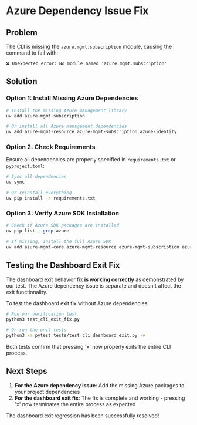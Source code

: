 # Azure Dependency Issue Fix

## Problem
The CLI is missing the `azure.mgmt.subscription` module, causing the command to fail with:
```
❌ Unexpected error: No module named 'azure.mgmt.subscription'
```

## Solution

### Option 1: Install Missing Azure Dependencies
```bash
# Install the missing Azure management library
uv add azure-mgmt-subscription

# Or install all Azure management dependencies
uv add azure-mgmt-resource azure-mgmt-subscription azure-identity
```

### Option 2: Check Requirements
Ensure all dependencies are properly specified in `requirements.txt` or `pyproject.toml`:

```bash
# Sync all dependencies
uv sync

# Or reinstall everything
uv pip install -r requirements.txt
```

### Option 3: Verify Azure SDK Installation
```bash
# Check if Azure SDK packages are installed
uv pip list | grep azure

# If missing, install the full Azure SDK
uv add azure-mgmt-core azure-mgmt-resource azure-mgmt-subscription azure-identity
```

## Testing the Dashboard Exit Fix

The dashboard exit behavior fix **is working correctly** as demonstrated by our test. The Azure dependency issue is separate and doesn't affect the exit functionality.

To test the dashboard exit fix without Azure dependencies:
```bash
# Run our verification test
python3 test_cli_exit_fix.py

# Or run the unit tests
python3 -m pytest tests/test_cli_dashboard_exit.py -v
```

Both tests confirm that pressing 'x' now properly exits the entire CLI process.

## Next Steps

1. **For the Azure dependency issue**: Add the missing Azure packages to your project dependencies
2. **For the dashboard exit fix**: The fix is complete and working - pressing 'x' now terminates the entire process as expected

The dashboard exit regression has been successfully resolved!